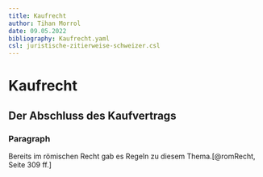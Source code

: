 ```yaml
---
title: Kaufrecht
author: Tihan Morrol
date: 09.05.2022
bibliography: Kaufrecht.yaml
csl: juristische-zitierweise-schweizer.csl
---
```


# Kaufrecht

## Der Abschluss des Kaufvertrags


### Paragraph

Bereits im römischen Recht gab es Regeln zu diesem Thema.[@romRecht,
Seite 309 ff.]


